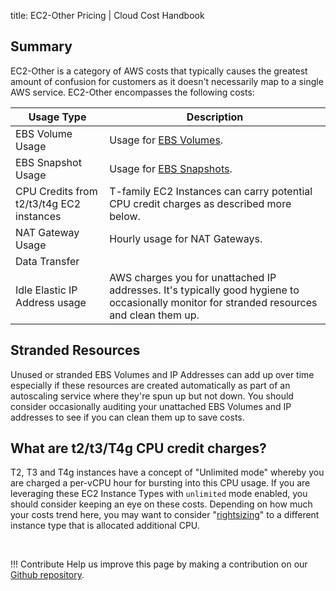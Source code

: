 title: EC2-Other Pricing | Cloud Cost Handbook

## Summary

EC2-Other is a category of AWS costs that typically causes the greatest amount of confusion for customers as it doesn't necessarily map to a single AWS service. EC2-Other encompasses the following costs:

|Usage Type|Description|
|-----|-----|
|EBS Volume Usage|Usage for [EBS Volumes](ebs-pricing.md).|
|EBS Snapshot Usage|Usage for [EBS Snapshots](ebs-pricing.md).|
|CPU Credits from t2/t3/t4g EC2 instances|T-family EC2 Instances can carry potential CPU credit charges as described more below.|
|NAT Gateway Usage|Hourly usage for NAT Gateways.|
|Data Transfer| |
|Idle Elastic IP Address usage|AWS charges you for unattached IP addresses. It's typically good hygiene to occasionally monitor for stranded resources and clean them up.|

## Stranded Resources

Unused or stranded EBS Volumes and IP Addresses can add up over time especially if these resources are created automatically as part of an autoscaling service where they're spun up but not down. You should consider occasionally auditing your unattached EBS Volumes and IP addresses to see if you can clean them up to save costs.

## What are t2/t3/T4g CPU credit charges?

T2, T3 and T4g instances have a concept of "Unlimited mode" whereby you are charged a per-vCPU hour for bursting into this CPU usage. If you are leveraging these EC2 Instance Types with `unlimited` mode enabled, you should consider keeping an eye on these costs. Depending on how much your costs trend here, you may want to consider "[rightsizing](../concepts/rightsizing.md)" to a different instance type that is allocated additional CPU.

<br/>

!!! Contribute
	Help us improve this page by making a contribution on our [Github repository](https://github.com/vantage-sh/handbook).